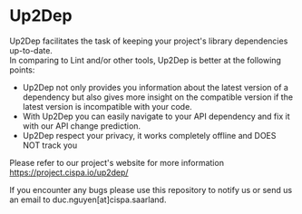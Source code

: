 # Up2Dep

Up2Dep facilitates the task of keeping your project's library dependencies up-to-date.<br>
In comparing to Lint and/or other tools, Up2Dep is better at the following points:<br>
  - Up2Dep not only provides you information about the latest version of a dependency but also gives more insight on the compatible version if the latest version is incompatible with your code.<br>
  - With Up2Dep you can easily navigate to your API dependency and  fix it with our API change prediction.<br>
  - Up2Dep respect your privacy, it works completely offline and DOES NOT track you

Please refer to our project's website for more information
https://project.cispa.io/up2dep/

If you encounter any bugs please use this repository to notify us or send us an email to duc.nguyen[at]cispa.saarland.

